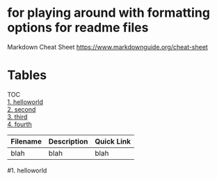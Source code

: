 # for playing around with formatting options for readme files

Markdown Cheat Sheet
https://www.markdownguide.org/cheat-sheet

# Tables

TOC  
[1. helloworld](#1-helloworld)  
[2. second](#1-second)  
[3. third](#1-third)  
[4. fourth](#1-fourth)


| Filename | Description | Quick Link |
| --- | ---| ---|
| blah | blah | blah

#1. helloworld